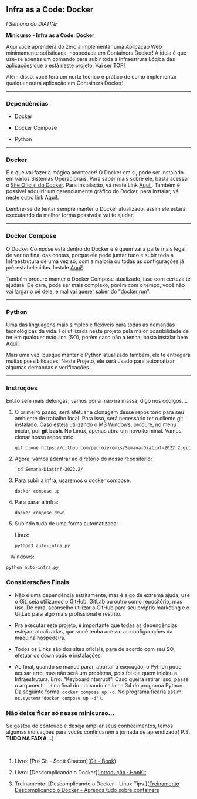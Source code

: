 ## Infra as a Code: Docker

_I Semana da DIATINF_

__Minicurso - Infra as a Code: Docker__

Aqui você aprenderá do zero a implementar uma Aplicação Web minimamente sofisticada, hospedada em Containers Docker! A ideia é que use-se apenas um comando para subir toda a Infraestrura Lógica das aplicações que o está neste projeto. Vai ser TOP!

Além disso, você terá um norte teórico e prático de como implementar qualquer outra aplicação em Containers Docker!

---

### Dependências

- Docker

- Docker Compose

- Python

---

### Docker

É o que vai fazer a mágica acontecer! O Docker em si, pode ser instalado em vários Sistemas Operacionais. Para saber mais sobre ele, basta acessar o [Site Oficial do Docker](https://www.docker.com/). Para Instalação, vá neste Link [Aqui!]((https://docs.docker.com/engine/install/)). Também é possível adquirir um gerenciamente gráfico do Docker, para instalar, vá neste outro link [Aqui!]((https://docs.docker.com/desktop/)).

Lembre-se de tentar sempre manter o Docker atualizado, assim ele estará executando da melhor forma possível e vai te ajudar.

---

### Docker Compose

O Docker Compose está dentro do Docker e é quem vai a parte mais legal de ver no final das contas, porque ele pode juntar tudo e subir toda a Infraestrutura de uma vez só, com a maioria ou todas as configurações já pré-estabelecidas. Instale [Aqui!]((https://docs.docker.com/compose/install/)).

Também procure manter o Docker Compose atualizado, isso com certeza te ajudará. De cara, pode ser mais complexo, porém com o tempo, você não vai largar o pé dele, e mal vai querer saber do "docker run".

---

### Python

Uma das linguagens mais simples e flexiveis para todas as demandas tecnológicas da vida. Foi utilizada neste projeto pela maior possibilidade de ter em qualquer máquina (SO), porém caso não a tenha, basta instalar bem [Aqui!](https://www.python.org/downloads/).

Mais uma vez, busque manter o Python atualizado também, ele te entregará muitas possibilidades. Neste Projeto, ele será usado para automatizar algumas demandas e verificações.

---

### Instruções

Então sem mais delongas, vamos pôr a mão na massa, digo nos códigos....

1. O primeiro passo, será efetuar a clonagem desse repositório para seu ambiente de trabalho local. Para isso, será necessário ter o cliente git instalado. Caso esteja utilizando o MS Windows, procure, no menu iniciar,  por **git bash**. No Linux, apenas abra um novo terminal. Vamos clonar nosso repositório:
   
   ```shell
   git clone https://github.com/pedroieremis/Semana-Diatinf-2022.2.git
   ```

2. Agora, vamos adentrar ao diretório do nosso repositório:
   
   ```shell
    cd Semana-Diatinf-2022.2/
   ```

3. Para subir a infra, usaremos o docker compose:
   
   ```shell
   docker compose up
   ```

4. Para parar a infra:
   
   ```shell
   docker compose down
   ```

5. Subindo tudo de uma forma automatizada:
   
   Linux:
   
   ```shell
   python3 auto-infra.py
   ```

   Windows:

```shell
python auto-infra.py
```

### Considerações Finais

- Não é uma dependência estritamente, mas é algo de extrema ajuda, use o Git, seja utilizando o GitHub, GitLab ou outro como repositório, mas use. De cara, aconselho utilizar o GitHub para seu próprio marketing e o  GitLab para algo mais profissional e restrito. 

- Pra executar este projeto, é importante que todas as dependências estejam atualizadas, que você tenha acesso as configurações da máquina hospedeira.

- Todos os Links são dos sites oficiais, para de acordo com seu SO, efetuar os downloads e instalações. 

- Ao final, quando se manda parar, abortar a execução, o Python pode acusar erro, mas não será um problema, pois foi ele quem iniciou a Infraestrutura. Erro: "KeyboardInterrupt". Caso queira retirar isso, passe o arqumento ``-d`` no final do comando na linha 34 do programa Python. Da seguinte forma: ``docker compose up -d``. No programa ficaria assim: ``os.system('docker compose up -d')``.



### Não deixe ficar só nesse minicurso...

Se gostou do conteúdo e deseja ampliar seus conhecimentos, temos algumas indicações para vocês continuarem a jornada de aprendizado( P.S. **TUDO NA FAIXA...**)

    

1.  Livro: [Pro Git - Scott Chacon]([Git - Book](https://git-scm.com/book/pt-br/v2))

2. Livro: [Descomplicando o Docker]([Introdução · HonKit](https://livro.descomplicandodocker.com.br/chapters/chapter_00.html)

3. Treinamento: [Descomplicando o Docker - Linux Tips ]([Treinamento Descomplicando o Docker - Aprenda tudo sobre containers](https://www.linuxtips.io/course/descomplicando-o-docker)
   
   

